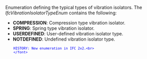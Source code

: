 ﻿Enumeration defining the typical types of vibration isolators. The _IfcVibrationIsolatorTypeEnum_ contains the following:

* **COMPRESSION**: Compression type vibration isolator.
* **SPRING**: Spring type vibration isolator.
* **USERDEFINED**: User-defined vibration isolator type.
* **NOTDEFINED**: Undefined vibration isolator type.

> <font color="#0000ff" size="-1">
    	HISTORY: New enumeration in IFC 2x2.<br>
    	</font>